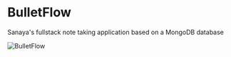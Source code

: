 # BulletFlow

Sanaya's fullstack note taking application based on a MongoDB database

![BulletFlow](https://ibb.co/xSbyP87)
